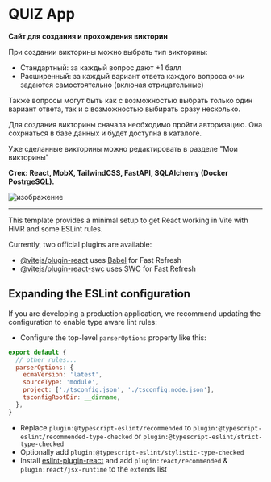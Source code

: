 # QUIZ App

**Сайт для создания и прохождения викторин**

При создании викторины можно выбрать тип викторины:

- Стандартный: за каждый вопрос дают +1 балл
- Расширенный: за каждый вариант ответа каждого вопроса очки задаются самостоятельно (включая отрицательные)

Также вопросы могут быть как с возможностью выбрать только один вариант ответа, так и с возможностью выбирать сразу несколько. 

Для создания викторины сначала необходимо пройти авторизацию. Она сохрнаться в базе данных и будет доступна в каталоге. 

Уже сделанные викторины можно редактировать в разделе "Мои викторины"

**Стек: React, MobX, TailwindCSS, FastAPI, SQLAlchemy (Docker PostrgeSQL).**

![изображение](https://github.com/ayeMind/quiz/assets/119005871/752f2be9-c392-4ad6-9521-efe40f3dcc7c)

---

This template provides a minimal setup to get React working in Vite with HMR and some ESLint rules.

Currently, two official plugins are available:

- [@vitejs/plugin-react](https://github.com/vitejs/vite-plugin-react/blob/main/packages/plugin-react/README.md) uses [Babel](https://babeljs.io/) for Fast Refresh
- [@vitejs/plugin-react-swc](https://github.com/vitejs/vite-plugin-react-swc) uses [SWC](https://swc.rs/) for Fast Refresh

## Expanding the ESLint configuration

If you are developing a production application, we recommend updating the configuration to enable type aware lint rules:

- Configure the top-level `parserOptions` property like this:

```js
export default {
  // other rules...
  parserOptions: {
    ecmaVersion: 'latest',
    sourceType: 'module',
    project: ['./tsconfig.json', './tsconfig.node.json'],
    tsconfigRootDir: __dirname,
  },
}
```

- Replace `plugin:@typescript-eslint/recommended` to `plugin:@typescript-eslint/recommended-type-checked` or `plugin:@typescript-eslint/strict-type-checked`
- Optionally add `plugin:@typescript-eslint/stylistic-type-checked`
- Install [eslint-plugin-react](https://github.com/jsx-eslint/eslint-plugin-react) and add `plugin:react/recommended` & `plugin:react/jsx-runtime` to the `extends` list
